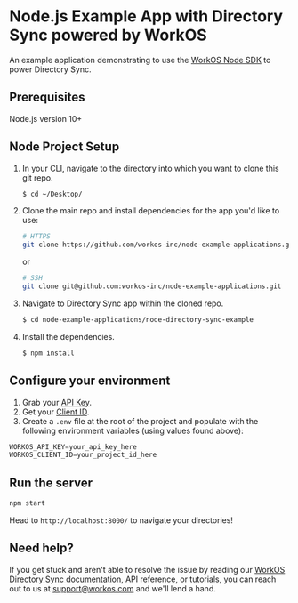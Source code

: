 # Node.js Example App with Directory Sync powered by WorkOS

An example application demonstrating to use the [WorkOS Node SDK](https://github.com/workos-inc/workos-node) to power Directory Sync. 

## Prerequisites

Node.js version 10+

## Node Project Setup

1. In your CLI, navigate to the directory into which you want to clone this git repo.
   ```bash
   $ cd ~/Desktop/
   ```

2. Clone the main repo and install dependencies for the app you'd like to use:
    ```bash
    # HTTPS
    git clone https://github.com/workos-inc/node-example-applications.git
    ```
    or

    ```bash
    # SSH
    git clone git@github.com:workos-inc/node-example-applications.git
    ```

3. Navigate to Directory Sync app within the cloned repo. 
   ```bash
   $ cd node-example-applications/node-directory-sync-example
   ```

4. Install the dependencies. 
    ```bash
    $ npm install
    ```


## Configure your environment

1. Grab your [API Key](https://dashboard.workos.com/api-keys).
2. Get your [Client ID](https://dashboard.workos.com/sso/configuration).
3. Create a `.env` file at the root of the project and populate with the
following environment variables (using values found above):

```typescript
WORKOS_API_KEY=your_api_key_here
WORKOS_CLIENT_ID=your_project_id_here
```

## Run the server

```sh
npm start
```

Head to `http://localhost:8000/` to navigate your directories!


## Need help?

If you get stuck and aren't able to resolve the issue by reading our [WorkOS Directory Sync documentation](https://workos.com/docs/directory-sync/guide), API reference, or tutorials, you can reach out to us at support@workos.com and we'll lend a hand.
